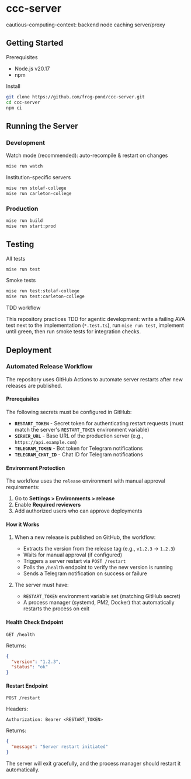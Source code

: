 # ccc-server

cautious-computing-context: backend node caching server/proxy

## Getting Started

Prerequisites
- Node.js v20.17
- npm

Install

```sh
git clone https://github.com/frog-pond/ccc-server.git
cd ccc-server
npm ci
```

## Running the Server

### Development

Watch mode (recommended): auto-recompile & restart on changes

```sh
mise run watch
```

Institution-specific servers

```sh
mise run stolaf-college
mise run carleton-college
```

### Production

```sh
mise run build
mise run start:prod
```

## Testing

All tests

```sh
mise run test
```

Smoke tests

```sh
mise run test:stolaf-college
mise run test:carleton-college
```

TDD workflow

This repository practices TDD for agentic development: write a failing AVA test next to the implementation (`*.test.ts`), run `mise run test`, implement until green, then run smoke tests for integration checks.

## Deployment

### Automated Release Workflow

The repository uses GitHub Actions to automate server restarts after new releases are published.

#### Prerequisites

The following secrets must be configured in GitHub:

- **`RESTART_TOKEN`** - Secret token for authenticating restart requests (must match the server's `RESTART_TOKEN` environment variable)
- **`SERVER_URL`** - Base URL of the production server (e.g., `https://api.example.com`)
- **`TELEGRAM_TOKEN`** - Bot token for Telegram notifications
- **`TELEGRAM_CHAT_ID`** - Chat ID for Telegram notifications

#### Environment Protection

The workflow uses the `release` environment with manual approval requirements:

1. Go to **Settings > Environments > release**
2. Enable **Required reviewers**
3. Add authorized users who can approve deployments

#### How it Works

1. When a new release is published on GitHub, the workflow:
   - Extracts the version from the release tag (e.g., `v1.2.3` → `1.2.3`)
   - Waits for manual approval (if configured)
   - Triggers a server restart via `POST /restart`
   - Polls the `/health` endpoint to verify the new version is running
   - Sends a Telegram notification on success or failure

2. The server must have:
   - `RESTART_TOKEN` environment variable set (matching GitHub secret)
   - A process manager (systemd, PM2, Docker) that automatically restarts the process on exit

#### Health Check Endpoint

`GET /health`

Returns:
```json
{
  "version": "1.2.3",
  "status": "ok"
}
```

#### Restart Endpoint

`POST /restart`

Headers:
```
Authorization: Bearer <RESTART_TOKEN>
```

Returns:
```json
{
  "message": "Server restart initiated"
}
```

The server will exit gracefully, and the process manager should restart it automatically.
